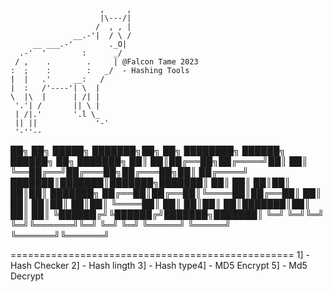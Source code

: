 
                        ,     ,
                        |\---/|
                       /  , , |
                  __.-'|  / \ /
         __ ___.-'        ._O|
      .-'  '        :      _/
     / ,    .        .     | @Falcon Tame 2023
    :  ;    :        :   _/  - Hashing Tools
    |  |   .'     __:   /
    |  :   /'----'| \  |
    \  |\  |      | /| |
     '.'| /       || \ |
     | /|.'       '.l \_
     || ||             '-'
     '-''--
██╗  ██╗ █████╗ ███████╗██╗  ██╗    ████████╗ ██████╗  ██████╗ ██╗     ███████╗
██║  ██║██╔══██╗██╔════╝██║  ██║    ╚══██╔══╝██╔═══██╗██╔═══██╗██║     ██╔════╝
███████║███████║███████╗███████║       ██║   ██║   ██║██║   ██║██║     ███████╗
██╔══██║██╔══██║╚════██║██╔══██║       ██║   ██║   ██║██║   ██║██║     ╚════██║
██║  ██║██║  ██║███████║██║  ██║       ██║   ╚██████╔╝╚██████╔╝███████╗███████║
╚═╝  ╚═╝╚═╝  ╚═╝╚══════╝╚═╝  ╚═╝       ╚═╝    ╚═════╝  ╚═════╝ ╚══════╝╚══════╝
                                                                               


=================================================
1] - Hash Checker 2] - Hash lingth  3] - Hash type4] - MD5 Encrypt  5] - Md5 Decrypt 
